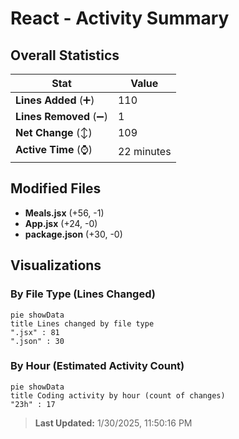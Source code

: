 # React - Activity Summary 

## Overall Statistics

| Stat                   | Value                                                             |
| ---------------------- | ----------------------------------------------------------------- |
| **Lines Added** (➕)   | 110                                          |
| **Lines Removed** (➖) | 1                                        |
| **Net Change** (↕)    | 109                |
| **Active Time** (⌚)   | 22 minutes |


## Modified Files
- **Meals.jsx** (+56, -1)
- **App.jsx** (+24, -0)
- **package.json** (+30, -0)

## Visualizations

### By File Type (Lines Changed)

```mermaid
pie showData
title Lines changed by file type
".jsx" : 81
".json" : 30
```

### By Hour (Estimated Activity Count)

```mermaid
pie showData
title Coding activity by hour (count of changes)
"23h" : 17
```


> **Last Updated:** 1/30/2025, 11:50:16 PM